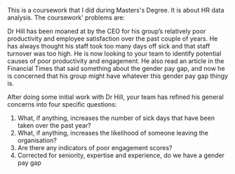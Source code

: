 This is a coursework that I did during Masters's Degree. It is about HR data analysis.
The coursework' problems are:

Dr Hill has been moaned at by the CEO for his group’s relatively poor productivity and employee satisfaction over the past couple of years. He has always thought his 
staff took too many days off sick and that staff turnover was too high. He is now looking to your team to identify potential causes of poor productivity and 
engagement. He also read an article in the Financial Times that said something about the gender pay gap, and now he is concerned that his group might have whatever this gender 
pay gap thingy is. 

After doing some initial work with Dr Hill, your team has refined his general concerns into four specific questions:
1. What, if anything, increases the number of sick days that have been taken over
the past year?
2. What, if anything, increases the likelihood of someone leaving the 
organisation?
3. Are there any indicators of poor engagement scores?
4. Corrected for seniority, expertise and experience, do we have a gender pay 
gap
  
